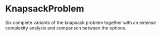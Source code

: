# KnapsackProblem
Six complete variants of the knapsack problem together with an extense complexity analysis and comparison between the options.
